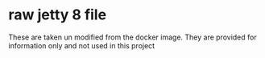 # raw jetty 8 file

These are taken un modified from the docker image. 
They are provided for information only and not used in this project